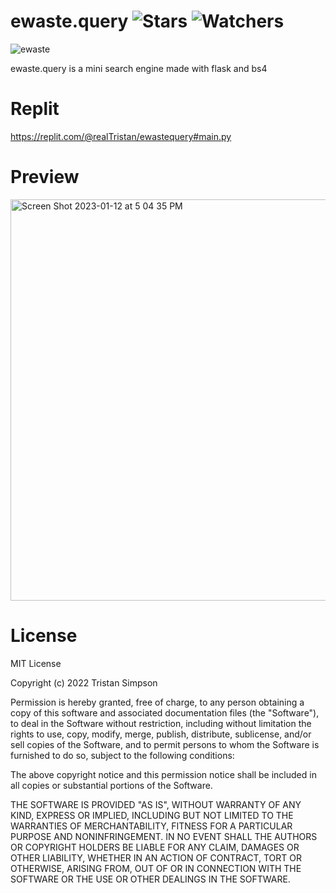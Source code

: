 # ewaste.query ![Stars](https://img.shields.io/github/stars/realTristan/ewaste.query?color=brightgreen) ![Watchers](https://img.shields.io/github/watchers/realTristan/ewaste.query?label=Watchers)
![ewaste](https://user-images.githubusercontent.com/75189508/212191366-b2c5e17d-b229-488e-8047-698dfb5b3521.png)

ewaste.query is a mini search engine made with flask and bs4

# Replit
https://replit.com/@realTristan/ewastequery#main.py

# Preview
<img width="642" alt="Screen Shot 2023-01-12 at 5 04 35 PM" src="https://user-images.githubusercontent.com/75189508/212191114-91835021-2e13-4f7a-81d7-342bd23c7658.png">

# License
MIT License

Copyright (c) 2022 Tristan Simpson

Permission is hereby granted, free of charge, to any person obtaining a copy
of this software and associated documentation files (the "Software"), to deal
in the Software without restriction, including without limitation the rights
to use, copy, modify, merge, publish, distribute, sublicense, and/or sell
copies of the Software, and to permit persons to whom the Software is
furnished to do so, subject to the following conditions:

The above copyright notice and this permission notice shall be included in all
copies or substantial portions of the Software.

THE SOFTWARE IS PROVIDED "AS IS", WITHOUT WARRANTY OF ANY KIND, EXPRESS OR
IMPLIED, INCLUDING BUT NOT LIMITED TO THE WARRANTIES OF MERCHANTABILITY,
FITNESS FOR A PARTICULAR PURPOSE AND NONINFRINGEMENT. IN NO EVENT SHALL THE
AUTHORS OR COPYRIGHT HOLDERS BE LIABLE FOR ANY CLAIM, DAMAGES OR OTHER
LIABILITY, WHETHER IN AN ACTION OF CONTRACT, TORT OR OTHERWISE, ARISING FROM,
OUT OF OR IN CONNECTION WITH THE SOFTWARE OR THE USE OR OTHER DEALINGS IN THE
SOFTWARE.
